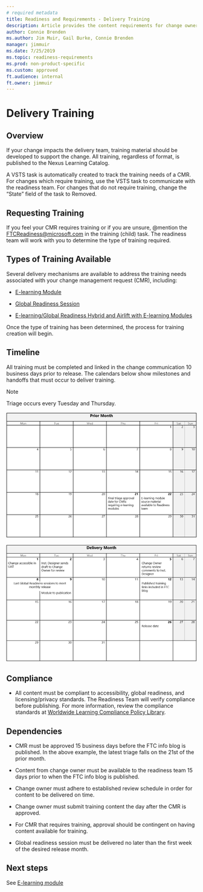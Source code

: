 ```yaml
---
# required metadata 
title: Readiness and Requirements - Delivery Training
description: Article provides the content requirements for change owners working with the training team.
author: Connie Brenden
ms.author: Jim Muir, Gail Burke, Connie Brenden
manager: jimmuir
ms.date: 7/25/2019
ms.topic: readiness-requirements
ms.prod: non-product-specific
ms.custom: approved
ft.audience: internal
ft.owner: jimmuir
---
```


# Delivery Training

## Overview

If your change impacts the delivery team, training material should be developed to support the change. All training, regardless of format, is published to the Nexus Learning Catalog.

A VSTS task is automatically created to track the training needs of a CMR. For changes which require training, use the VSTS task to communicate with the readiness team. For changes that do not require training, change the “State” field of the task to Removed.

## Requesting Training

If you feel your CMR requires training or if you are unsure, @mention the [FTCReadiness@microsoft.com](mailto:FTCReadiness@microsoft.com) in the training (child) task. The readiness team will work with you to determine the type of training required.

## Types of Training Available

Several delivery mechanisms are available to address the training needs associated with your change management request (CMR), including:  

- [E-learning Module](e-learning-module.md)  

- [Global Readiness Session](global-readiness-session.md)

- [E-learning/Global Readiness Hybrid and Airlift with E-learning Modules](e-learning-global-readiness-hybrid-and-airlift-with-e-learning-modules.md)

Once the type of training has been determined, the process for training creation will begin.

## Timeline

All training must be completed and linked in the change communication 10 business days prior to release. The calendars below show milestones and handoffs that must occur to deliver training.

> [!NOTE]
> Triage occurs every Tuesday and Thursday.

![prior-month-calendar.png](media/delivery-training/prior-month-calendar.png "Prior month calendar")

![delivery-month-calendar.png](media/delivery-training/delivery-month-calendar.png "Delivery month calendar")

## Compliance

- All content must be compliant to accessibility, global readiness, and licensing/privacy standards. The Readiness Team will verify compliance before publishing. For more information, review the compliance standards at [Worldwide Learning Compliance Policy Library](https://microsoft.sharepoint.com/teams/learning/GCL/Pages/Home.aspx?TAB=4%3AMBR%E2%80%8B%2C%20QBR%2C%20and%20BI).

## Dependencies

- CMR must be approved 15 business days before the FTC info blog is published. In the above example, the latest triage falls on the 21st of the prior month.

- Content from change owner must be available to the readiness team 15 days prior to when the FTC info blog is published.

- Change owner must adhere to established review schedule in order for content to be delivered on time.

- Change owner must submit training content the day after the CMR is approved.

- For CMR that requires training, approval should be contingent on having content available for training.

- Global readiness session must be delivered no later than the first week of the desired release month.

## Next steps

See [E-learning module](e-learning-module.md)
